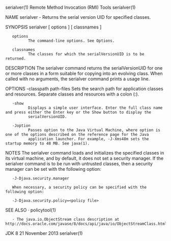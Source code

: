 serialver(1)                                           Remote Method Invocation (RMI) Tools                                           serialver(1)

NAME
       serialver - Returns the serial version UID for specified classes.

SYNOPSIS
       serialver [ options ] [ classnames ]

       options
              The command-line options. See Options.

       classnames
              The classes for which the serialVersionUID is to be returned.

DESCRIPTION
       The serialver command returns the serialVersionUID for one or more classes in a form suitable for copying into an evolving class. When
       called with no arguments, the serialver command prints a usage line.

OPTIONS
       -classpath path-files
              Sets the search path for application classes and resources. Separate classes and resources with a colon (:).

       -show
              Displays a simple user interface. Enter the full class name and press either the Enter key or the Show button to display the
              serialVersionUID.

       -Joption
              Passes option to the Java Virtual Machine, where option is one of the options described on the reference page for the Java
              application launcher. For example, -J-Xms48m sets the startup memory to 48 MB. See java(1).

NOTES
       The serialver command loads and initializes the specified classes in its virtual machine, and by default, it does not set a security
       manager. If the serialver command is to be run with untrusted classes, then a security manager can be set with the following option:

       -J-Djava.security.manager

       When necessary, a security policy can be specified with the following option:

       -J-Djava.security.policy=<policy file>

SEE ALSO
       · policytool(1)

       · The java.io.ObjectStream class description at http://docs.oracle.com/javase/8/docs/api/java/io/ObjectStreamClass.html

JDK 8                                                            21 November 2013                                                     serialver(1)
